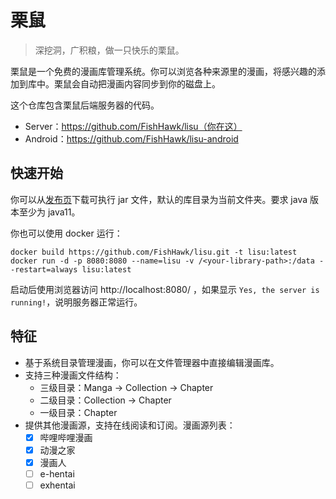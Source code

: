 # 栗鼠

>深挖洞，广积粮，做一只快乐的栗鼠。

栗鼠是一个免费的漫画库管理系统。你可以浏览各种来源里的漫画，将感兴趣的添加到库中。栗鼠会自动把漫画内容同步到你的磁盘上。

这个仓库包含栗鼠后端服务器的代码。

- Server：https://github.com/FishHawk/lisu（你在这）
- Android：https://github.com/FishHawk/lisu-android

## 快速开始

你可以从[发布页](https://github.com/fishhawk/lisu/releases)下载可执行 jar 文件，默认的库目录为当前文件夹。要求 java 版本至少为 java11。

你也可以使用 docker 运行：

```shell
docker build https://github.com/FishHawk/lisu.git -t lisu:latest
docker run -d -p 8080:8080 --name=lisu -v /<your-library-path>:/data --restart=always lisu:latest
```

启动后使用浏览器访问 http://localhost:8080/ ，如果显示 `Yes, the server is running!`，说明服务器正常运行。

## 特征

- 基于系统目录管理漫画，你可以在文件管理器中直接编辑漫画库。
- 支持三种漫画文件结构：
  - 三级目录：Manga -> Collection -> Chapter
  - 二级目录：Collection -> Chapter
  - 一级目录：Chapter
- 提供其他漫画源，支持在线阅读和订阅。漫画源列表：
  - [x] 哔哩哔哩漫画
  - [x] 动漫之家
  - [x] 漫画人
  - [ ] e-hentai
  - [ ] exhentai
